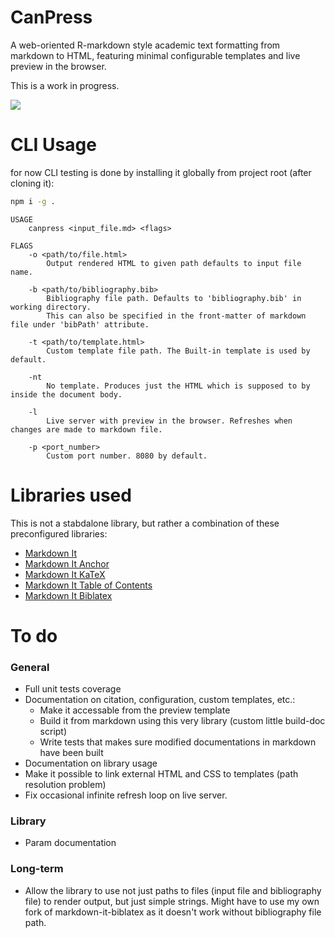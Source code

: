 # CanPress

A web-oriented R-markdown style academic text formatting from markdown to HTML,
featuring minimal configurable templates and live preview in the browser.

This is a work in progress.

![](https://i.imgur.com/Ed5UVx8.jpg)

# CLI Usage

for now CLI testing is done by installing it globally from project root (after cloning it):

```sh
npm i -g .
```

```
USAGE
    canpress <input_file.md> <flags>

FLAGS
    -o <path/to/file.html>
        Output rendered HTML to given path defaults to input file name.

    -b <path/to/bibliography.bib>
        Bibliography file path. Defaults to 'bibliography.bib' in working directory.
        This can also be specified in the front-matter of markdown file under 'bibPath' attribute.

    -t <path/to/template.html>
        Custom template file path. The Built-in template is used by default.

    -nt
        No template. Produces just the HTML which is supposed to by inside the document body.

    -l
        Live server with preview in the browser. Refreshes when changes are made to markdown file.

    -p <port_number>
        Custom port number. 8080 by default.

```

# Libraries used

This is not a stabdalone library, but rather a combination of these preconfigured libraries:

- [Markdown It](https://github.com/markdown-it/markdown-it)
- [Markdown It Anchor](https://github.com/valeriangalliat/markdown-it-anchor)
- [Markdown It KaTeX](https://github.com/waylonflinn/markdown-it-katex)
- [Markdown It Table of Contents](https://github.com/cmaas/markdown-it-table-of-contents)
- [Markdown It Biblatex](https://github.com/arothuis/markdown-it-biblatex)

# To do

### General

- Full unit tests coverage
- Documentation on citation, configuration, custom templates, etc.:
  - Make it accessable from the preview template
  - Build it from markdown using this very library (custom little build-doc script)
  - Write tests that makes sure modified documentations in markdown have been built
- Documentation on library usage
- Make it possible to link external HTML and CSS to templates (path resolution problem)
- Fix occasional infinite refresh loop on live server.

### Library

- Param documentation

### Long-term

- Allow the library to use not just paths to files (input file and bibliography file)
  to render output, but just simple strings. Might have to use my own fork of markdown-it-biblatex
  as it doesn't work without bibliography file path.
